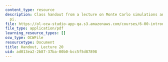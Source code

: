 ```yaml
---
content_type: resource
description: Class handout from a lecture on Monte Carlo simulations and estimating
  pi.
file: https://ol-ocw-studio-app-qa.s3.amazonaws.com/courses/6-00-introduction-to-computer-science-and-programming-fall-2008/ad013ea22b8737ba00b0bcc5f5d87898_lec20.pdf
file_type: application/pdf
learning_resource_types: []
ocw_type: OCWFile
resourcetype: Document
title: Handout, Lecture 20
uid: ad013ea2-2b87-37ba-00b0-bcc5f5d87898
---
```

